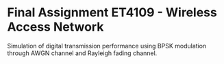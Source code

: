 # Final Assignment ET4109 - Wireless Access Network
Simulation of digital transmission performance using BPSK modulation through AWGN channel and Rayleigh fading channel.   
